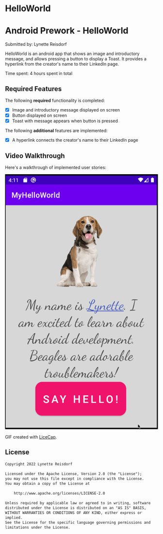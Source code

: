 # HelloWorld
# Android Prework - HelloWorld

Submitted by: Lynette Reisdorf

HelloWorld is an android app that shows an image and introductory message, and allows pressing a button to display a Toast. It provides a hyperlink from the creator's name to their LinkedIn page.

Time spent: 4 hours spent in total

## Required Features

The following **required** functionality is completed:

* [x] Image and introductory message displayed on screen
* [x] Button displayed on screen
* [x] Toast with message appears when button is pressed 

The following **additional** features are implemented:

* [x] A hyperlink connects the creator's name to their LinkedIn page

## Video Walkthrough

Here's a walkthrough of implemented user stories:

![Video Walkthrough](MyHelloWorld.gif "Video Walkthrough")

GIF created with [LiceCap](http://www.cockos.com/licecap/).

## License

    Copyright 2022 Lynette Reisdorf

    Licensed under the Apache License, Version 2.0 (the "License");
    you may not use this file except in compliance with the License.
    You may obtain a copy of the License at

        http://www.apache.org/licenses/LICENSE-2.0

    Unless required by applicable law or agreed to in writing, software
    distributed under the License is distributed on an "AS IS" BASIS,
    WITHOUT WARRANTIES OR CONDITIONS OF ANY KIND, either express or implied.
    See the License for the specific language governing permissions and
    limitations under the License.
